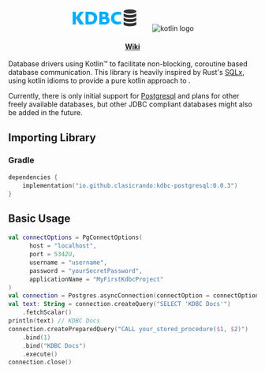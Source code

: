 <p align="center">
  <img src="kdbc.png"  alt="kdbc Logo"/>
  &ensp;&ensp;&ensp;
  <img height="50px" src="https://external-content.duckduckgo.com/iu/?u=https%3A%2F%2Fkotlinlang.org%2Fdocs%2Fimages%2Fkotlin-logo.png&f=1&nofb=1&ipt=f9985bbac1e2117b69f4a0950f0dea95714d864df42c33c0c03705286124e127&ipo=images" alt="kotlin logo">
</p>

<div align="center">
    <h4>
        <a href="https://github.com/ClasicRando/kdbc/wiki">Wiki</a>
    </h4>
</div>

Database drivers using Kotlin™ to facilitate non-blocking, coroutine based database communication.
This library is heavily inspired by Rust's [SQLx](https://github.com/launchbadge/sqlx), using kotlin idioms to provide a pure kotlin
approach to .

Currently, there is only initial support for [Postgresql](https://www.postgresql.org/) and plans for
other freely available databases, but other JDBC compliant databases might
also be added in the future.

## Importing Library
### Gradle
```kotlin
dependencies {
    implementation("io.github.clasicrando:kdbc-postgresql:0.0.3")
}
```

## Basic Usage
```kotlin
val connectOptions = PgConnectOptions(
      host = "localhost",
      port = 5342U,
      username = "username",
      password = "yourSecretPassword",
      applicationName = "MyFirstKdbcProject"
)
val connection = Postgres.asyncConnection(connectOption = connectOptions)
val text: String = connection.createQuery("SELECT 'KDBC Docs'")
    .fetchScalar()
println(text) // KDBC Docs
connection.createPreparedQuery("CALL your_stored_procedure($1, $2)")
    .bind(1)
    .bind("KDBC Docs")
    .execute()
connection.close()
```
